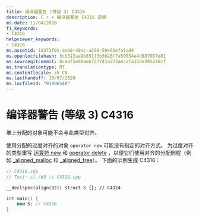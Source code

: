```yaml
---
title: 编译器警告 (等级 3) C4316
description: C + + 编译器警告 C4316 说明
ms.date: 11/04/2016
f1_keywords:
- C4316
helpviewer_keywords:
- C4316
ms.assetid: 10371f01-aeb8-40ac-a290-59e63efa5ad4
ms.openlocfilehash: 3cb512aa9b851f3b3b26f7a50854a4d887087e81
ms.sourcegitcommit: 8caaf5e00aeb727741a273aecafa15de293426cf
ms.translationtype: MT
ms.contentlocale: zh-CN
ms.lasthandoff: 10/07/2020
ms.locfileid: "91806548"
---
```

# <a name="compiler-warning-level-3-c4316"></a>编译器警告 (等级 3) C4316

堆上分配的对象可能不会与此类型对齐。

使用分配的过度对齐的对象 `operator new` 可能没有指定的对齐方式。 为过度对齐的类型重写 [运算符 new](../../c-runtime-library/new-operator-crt.md) 和 [operator delete](../../c-runtime-library/delete-operator-crt.md) ，以便它们使用对齐的分配例程（例如 [_aligned_malloc](../../c-runtime-library/reference/aligned-malloc.md) 和 [_aligned_free](../../c-runtime-library/reference/aligned-free.md)）。 下面的示例生成 C4316：

```cpp
// C4316.cpp
// Test: cl /W3 /c C4316.cpp

__declspec(align(32)) struct S {}; // C4324

int main() {
    new S; // C4316
}
```
